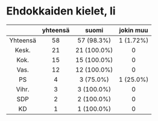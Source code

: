 # Ehdokkaiden kielet, Ii

| |yhteensä|suomi|jokin muu|
|:---:|:---:|:---:|:---:|
|Yhteensä|58|57 (98.3%)|1 (1.72%)|
|Kesk.|21|21 (100.0%)|0|
|Kok.|15|15 (100.0%)|0|
|Vas.|12|12 (100.0%)|0|
|PS|4|3 (75.0%)|1 (25.0%)|
|Vihr.|3|3 (100.0%)|0|
|SDP|2|2 (100.0%)|0|
|KD|1|1 (100.0%)|0|

